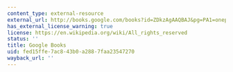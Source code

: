 ```yaml
---
content_type: external-resource
external_url: http://books.google.com/books?id=ZDkzAgAAQBAJ&pg=PA1=onepage
has_external_license_warning: true
license: https://en.wikipedia.org/wiki/All_rights_reserved
status: ''
title: Google Books
uid: fed15ffe-7ac8-43b0-a288-7faa23547270
wayback_url: ''
---
```


